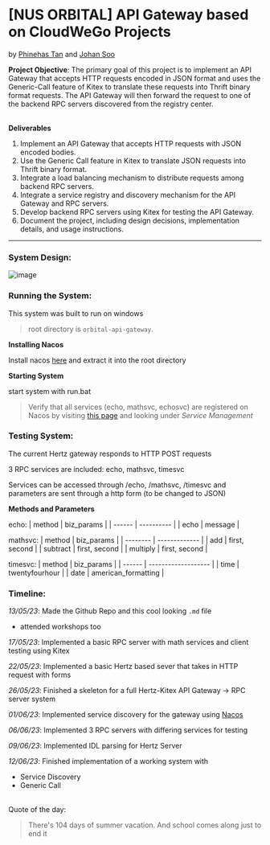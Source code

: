 <h1> [NUS ORBITAL] API Gateway based on CloudWeGo Projects</h1>

by [Phinehas Tan](https://github.com/phiphi-tan/ "also known as Phi Phi") and [Johan Soo](https://github.com/delishad21 "pronounced Yo-han")


**Project Objective**: The primary goal of this project is to implement an API Gateway that accepts HTTP requests encoded in JSON format and uses the Generic-Call feature of Kitex to translate these requests into Thrift binary format requests. The API Gateway will then forward the request to one of the backend RPC servers discovered from the registry center. 

\
**Deliverables**
1. Implement an API Gateway that accepts HTTP requests with JSON encoded bodies.
2. Use the Generic Call feature in Kitex to translate JSON requests into Thrift binary
format.
3. Integrate a load balancing mechanism to distribute requests among backend RPC
servers.
4. Integrate a service registry and discovery mechanism for the API Gateway and RPC
servers.
5. Develop backend RPC servers using Kitex for testing the API Gateway.
6. Document the project, including design decisions, implementation details, and usage
instructions.
___

**<h3>System Design:</h3>**

![image](https://github.com/phiphi-tan/orbital-api-gateway/assets/103935416/7c8e00ef-eaea-4f5d-acc3-b52bd9eed8f9)

**<h3>Running the System:</h3>**
This system was built to run on windows

> root directory is ```orbital-api-gateway```.

**Installing Nacos**

Install nacos [here](https://github.com/alibaba/nacos/releases) and extract it into the root directory

**Starting System**

start system with run.bat

> Verify that all services (echo, mathsvc, echosvc) are registered on Nacos by visiting [this page](http://127.0.0.1:8848/nacos) and looking under *Service Management*

**<h3>Testing System:</h3>**

The current Hertz gateway responds to HTTP POST requests

3 RPC services are included: echo, mathsvc, timesvc

Services can be accessed through /echo, /mathsvc, /timesvc and parameters are sent through a http form (to be changed to JSON)

**Methods and Parameters**

echo:
| method | biz_params |
| ------ | ---------- |
| echo   | message    |

mathsvc:
| method   | biz_params    |
| -------- | ------------- |
| add      | first, second |
| subtract | first, second |
| multiply | first, second |

timesvc:
| method | biz_params          |
| ------ | ------------------- |
| time   | twentyfourhour      |
| date   | american_formatting |

**<h3>Timeline:</h3>**

*13/05/23*: Made the Github Repo and this cool looking `.md` file
- attended workshops too

*17/05/23*: Implemented a basic RPC server with math services and client testing using Kitex

*22/05/23*: Implemented a basic Hertz based sever that takes in HTTP request with forms

*26/05/23*: Finished a skeleton for a full Hertz-Kitex API Gateway -> RPC server system

*01/06/23*: Implemented service discovery for the gateway using [Nacos](https://nacos.io/en-us/)

*06/06/23*: Implemented 3 RPC servers with differing services for testing

*09/06/23*: Implemented IDL parsing for Hertz Server

*12/06/23*: Finished implementation of a working system with 
- Service Discovery
- Generic Call


\
Quote of the day:
>There's 104 days of summer vacation. And school comes along just to end it
